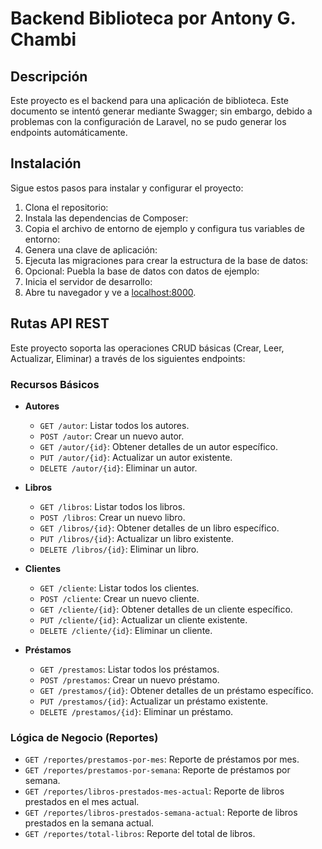 # Backend Biblioteca por Antony G. Chambi

## Descripción
Este proyecto es el backend para una aplicación de biblioteca. Este documento se intentó generar mediante Swagger; sin embargo, debido a problemas con la configuración de Laravel, no se pudo generar los endpoints automáticamente.

## Instalación

Sigue estos pasos para instalar y configurar el proyecto:

1. Clona el repositorio:
2. Instala las dependencias de Composer:
3. Copia el archivo de entorno de ejemplo y configura tus variables de entorno:
4. Genera una clave de aplicación:
5. Ejecuta las migraciones para crear la estructura de la base de datos:
6. Opcional: Puebla la base de datos con datos de ejemplo:
7. Inicia el servidor de desarrollo:
8. Abre tu navegador y ve a [localhost:8000](http://localhost:8000).

## Rutas API REST

Este proyecto soporta las operaciones CRUD básicas (Crear, Leer, Actualizar, Eliminar) a través de los siguientes endpoints:

### Recursos Básicos

- **Autores**
  - `GET /autor`: Listar todos los autores.
  - `POST /autor`: Crear un nuevo autor.
  - `GET /autor/{id}`: Obtener detalles de un autor específico.
  - `PUT /autor/{id}`: Actualizar un autor existente.
  - `DELETE /autor/{id}`: Eliminar un autor.

- **Libros**
  - `GET /libros`: Listar todos los libros.
  - `POST /libros`: Crear un nuevo libro.
  - `GET /libros/{id}`: Obtener detalles de un libro específico.
  - `PUT /libros/{id}`: Actualizar un libro existente.
  - `DELETE /libros/{id}`: Eliminar un libro.

- **Clientes**
  - `GET /cliente`: Listar todos los clientes.
  - `POST /cliente`: Crear un nuevo cliente.
  - `GET /cliente/{id}`: Obtener detalles de un cliente específico.
  - `PUT /cliente/{id}`: Actualizar un cliente existente.
  - `DELETE /cliente/{id}`: Eliminar un cliente.

- **Préstamos**
  - `GET /prestamos`: Listar todos los préstamos.
  - `POST /prestamos`: Crear un nuevo préstamo.
  - `GET /prestamos/{id}`: Obtener detalles de un préstamo específico.
  - `PUT /prestamos/{id}`: Actualizar un préstamo existente.
  - `DELETE /prestamos/{id}`: Eliminar un préstamo.

### Lógica de Negocio (Reportes)

- `GET /reportes/prestamos-por-mes`: Reporte de préstamos por mes.
- `GET /reportes/prestamos-por-semana`: Reporte de préstamos por semana.
- `GET /reportes/libros-prestados-mes-actual`: Reporte de libros prestados en el mes actual.
- `GET /reportes/libros-prestados-semana-actual`: Reporte de libros prestados en la semana actual.
- `GET /reportes/total-libros`: Reporte del total de libros.
